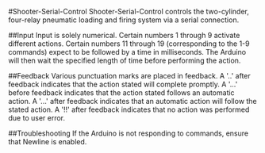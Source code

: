 #Shooter-Serial-Control
Shooter-Serial-Control controls the two-cylinder, four-relay pneumatic loading and firing system via a serial connection.

##Input
Input is solely numerical. Certain numbers 1 through 9 activate different actions.
Certain numbers 11 through 19 (corresponding to the 1-9 commands) expect to be followed by a time in milliseconds. The Arduino will then wait the specified length of time before performing the action.

##Feedback
Various punctuation marks are placed in feedback.
A '..' after feedback indicates that the action stated will complete promptly.
A '...' before feedback indicates that the action stated follows an automatic action.
A '...' after feedback indicates that an automatic action will follow the stated action.
A '!!' after feedback indicates that no action was performed due to user error.

##Troubleshooting
If the Arduino is not responding to commands, ensure that Newline is enabled.
